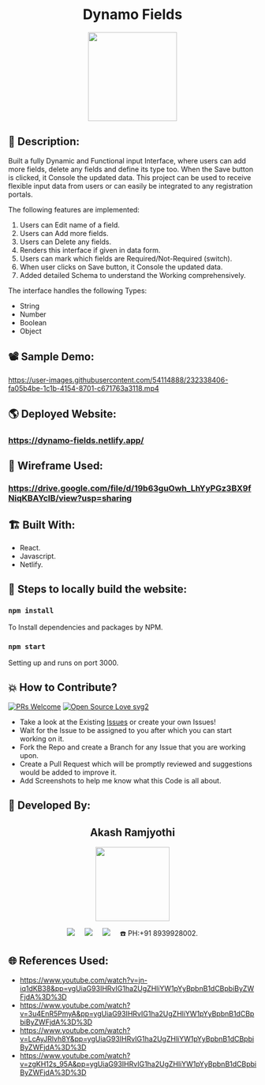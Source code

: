 <h1 align="center">Dynamo Fields</h1>

<p align="center">
<img src="https://user-images.githubusercontent.com/54114888/232338380-886720e3-cf27-4dce-be89-192939dcc3a3.png" width="180" height="180">
</p>

## 📜 Description:
Built a fully Dynamic and Functional input Interface, where users can add more fields, delete any fields and define its type too. When the Save button is clicked, it Console the updated data. This project can be used to receive flexible input data from users or can easily be integrated to any registration portals.

The following features are implemented:
1) Users can Edit name of a field.
2) Users can Add more fields.
3) Users can Delete any fields.
4) Renders this interface if given in data form.
5) Users can mark which fields are Required/Not-Required (switch).
6) When user clicks on Save button, it Console the updated data.
7) Added detailed Schema to understand the Working comprehensively.

The interface handles the following Types:
- String
- Number
- Boolean
- Object

## 📽 Sample Demo:
https://user-images.githubusercontent.com/54114888/232338406-fa05b4be-1c1b-4154-8701-c671763a3118.mp4

## 🌎 Deployed Website:
### https://dynamo-fields.netlify.app/

## 📝 Wireframe Used:
### https://drive.google.com/file/d/19b63guOwh_LhYyPGz3BX9fNiqKBAYcIB/view?usp=sharing

## 🏗 Built With:
 - React.
 - Javascript.
 - Netlify.
 
 ## 🧪 Steps to locally build the website:

### `npm install`
To Install dependencies and packages by NPM.

### `npm start`
Setting up and runs on port 3000.

## 💥 How to Contribute?

[![PRs Welcome](https://img.shields.io/badge/PRs-welcome-brightgreen.svg?style=flat-square)](http://makeapullrequest.com)
[![Open Source Love svg2](https://badges.frapsoft.com/os/v2/open-source.svg?v=103)](https://github.com/ellerbrock/open-source-badges/) 

- Take a look at the Existing [Issues](https://github.com/Akash-Ramjyothi/Dynamo-Fields/issues) or create your own Issues!
- Wait for the Issue to be assigned to you after which you can start working on it.
- Fork the Repo and create a Branch for any Issue that you are working upon.
- Create a Pull Request which will be promptly reviewed and suggestions would be added to improve it.
- Add Screenshots to help me know what this Code is all about.

## 👦 Developed By:
<h2 align="center">Akash Ramjyothi</h2>
<p align="center">
  <a href="https://github.com/Akash-Ramjyothi"><img src="https://avatars.githubusercontent.com/u/54114888?v=4" width=150px height=150px /></a> 
    
<p align="center">
  <a target="_blank"href="https://www.linkedin.com/in/akash-ramjyothi/"><img src="https://img.shields.io/badge/linkedin-%230077B5.svg?&style=for-the-badge&logo=linkedin&logoColor=white" /></a>&nbsp;&nbsp;&nbsp;&nbsp;
  <a href="mailto:akash.ramjyothi@gmail.com?subject=Hello%20Akash,%20From%20Github"><img src="https://img.shields.io/badge/gmail-%23D14836.svg?&style=for-the-badge&logo=gmail&logoColor=white" /></a>&nbsp;&nbsp;&nbsp;&nbsp;
  <a href="https://www.instagram.com/akash.ramjyothi/"><img src="https://img.shields.io/badge/instagram-%23D14836.svg?&style=for-the-badge&logo=instagram&logoColor=pink" /></a>&nbsp;&nbsp;&nbsp;&nbsp;
  ☎️ PH:+91 8939928002.
</p>

## 🌐 References Used:
- https://www.youtube.com/watch?v=jn-iq1dKB38&pp=ygUiaG93IHRvIG1ha2UgZHliYW1pYyBpbnB1dCBpbiByZWFjdA%3D%3D
- https://www.youtube.com/watch?v=3u4EnR5PmyA&pp=ygUiaG93IHRvIG1ha2UgZHliYW1pYyBpbnB1dCBpbiByZWFjdA%3D%3D
- https://www.youtube.com/watch?v=LcAyJRlvh8Y&pp=ygUiaG93IHRvIG1ha2UgZHliYW1pYyBpbnB1dCBpbiByZWFjdA%3D%3D
- https://www.youtube.com/watch?v=zgKH12s_95A&pp=ygUiaG93IHRvIG1ha2UgZHliYW1pYyBpbnB1dCBpbiByZWFjdA%3D%3D
